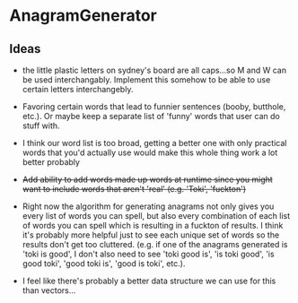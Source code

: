 # AnagramGenerator

## Ideas
- the little plastic letters on sydney's board are all caps...so M and W can be used interchangably. Implement this somehow to be able to use certain letters interchangebly.

- Favoring certain words that lead to funnier sentences (booby, butthole, etc.). Or maybe keep a separate list of 'funny' words that user can do stuff with.

- I think our word list is too broad, getting a better one with only practical words that you'd actually use would make this whole thing work a lot better probably

- <del>Add ability to add words made up words at runtime since you might want to include words that aren't 'real' (e.g. 'Toki', 'fuckton') </del>

- Right now the algorithm for generating anagrams not only gives you every list of words you can spell, but also every combination of each list of words you can spell which is resulting in a fuckton of results. I think it's probably more helpful just to see each unique set of words so the results don't get too cluttered. (e.g. if one of the anagrams generated is 'toki is good', I don't also need to see 'toki good is', 'is toki good', 'is good toki', 'good toki is', 'good is toki', etc.).

- I feel like there's probably a better data structure we can use for this than vectors...
